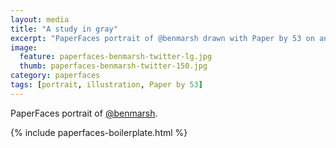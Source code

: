 ```yaml
---
layout: media
title: "A study in gray"
excerpt: "PaperFaces portrait of @benmarsh drawn with Paper by 53 on an iPad."
image: 
  feature: paperfaces-benmarsh-twitter-lg.jpg
  thumb: paperfaces-benmarsh-twitter-150.jpg
category: paperfaces
tags: [portrait, illustration, Paper by 53]
---
```


PaperFaces portrait of [@benmarsh](http://twitter.com/benmarsh).

{% include paperfaces-boilerplate.html %}